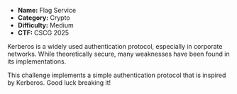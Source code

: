 * **Name:** Flag Service
* **Category:** Crypto
* **Difficulty:** Medium
* **CTF:** CSCG 2025

Kerberos is a widely used authentication protocol, especially in corporate networks. While theoretically secure, many weaknesses have been found in its implementations.

This challenge implements a simple authentication protocol that is inspired by Kerberos. Good luck breaking it!
